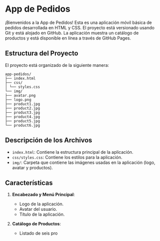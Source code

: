 # App de Pedidos

¡Bienvenidos a la App de Pedidos! Esta es una aplicación móvil básica de pedidos desarrollada en HTML y CSS. El proyecto está versionado usando Git y está alojado en GitHub. La aplicación muestra un catálogo de productos y está disponible en línea a través de GitHub Pages.

## Estructura del Proyecto

El proyecto está organizado de la siguiente manera:

```
app-pedidos/
├── index.html
├── css/
│ └── styles.css
└── img/
├── avatar.png
├── logo.png
├── product1.jpg
├── product2.jpg
├── product3.jpg
├── product4.jpg
├── product5.jpg
└── product6.jpg
```

## Descripción de los Archivos

- `index.html`: Contiene la estructura principal de la aplicación.
- `css/styles.css`: Contiene los estilos para la aplicación.
- `img/`: Carpeta que contiene las imágenes usadas en la aplicación (logo, avatar y productos).

## Características

1. **Encabezado y Menú Principal**: 
   - Logo de la aplicación.
   - Avatar del usuario.
   - Título de la aplicación.

2. **Catálogo de Productos**:
   - Listado de seis pro